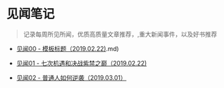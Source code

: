 # 见闻笔记

> 记录每周所见所闻，优质高质量文章推荐，,重大新闻事件，以及好书推荐

- [见闻00 - 模板标题（2019.02.22)](https://github.com/fenggit/KnowledgeArt/blob/master/%E8%A7%81%E9%97%BB00%20-%20%E6%A8%A1%E6%9D%BF%E6%A0%87%E9%A2%98%EF%BC%882019.02.22).md)

- [见闻01 - 七次机遇和决战紫禁之巅（2019.02.22)](https://github.com/fenggit/KnowledgeArt/blob/master/%E8%A7%81%E9%97%BB01%20-%20%E4%B8%83%E6%AC%A1%E6%9C%BA%E9%81%87%E5%92%8C%E5%86%B3%E6%88%98%E7%B4%AB%E7%A6%81%E4%B9%8B%E5%B7%85%EF%BC%882019.02.22%EF%BC%89md)

- [见闻02 - 普通人如何逆袭（2019.03.01）](https://github.com/fenggit/KnowledgeArt/blob/master/%E8%A7%81%E9%97%BB02%20-%20%E6%99%AE%E9%80%9A%E4%BA%BA%E5%A6%82%E4%BD%95%E9%80%86%E8%A2%AD%EF%BC%882019.03.01%EF%BC%89.md)